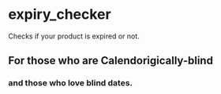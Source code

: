 # expiry_checker
Checks if your product is expired or not.<br>

## For those who are Calendorigically-blind <br>
<h3> and those who love blind dates.</h3>
